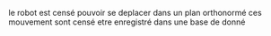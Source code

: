 le robot est censé pouvoir se deplacer dans un plan  orthonormé 
ces mouvement sont censé etre enregistré dans une base de  donné
